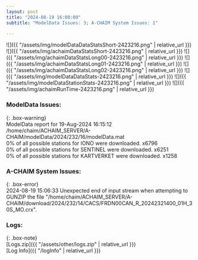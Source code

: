 ```yaml
---
layout: post
title: "2024-08-19 16:00:00"
subtitle: "ModelData Issues: 3; A-CHAIM System Issues: 1"

---
```


![]({{ "/assets/img/modelDataDataStatsShort-2423216.png" | relative_url }})
![]({{ "/assets/img/achaimDataStatsShort-2423216.png" | relative_url }})
![]({{ "/assets/img/achaimDataStatsLong00-2423216.png" | relative_url }})
![]({{ "/assets/img/achaimDataStatsLong01-2423216.png" | relative_url }})
![]({{ "/assets/img/achaimDataStatsLong02-2423216.png" | relative_url }})
![]({{ "/assets/img/modelDataDataStats-2423216.png" | relative_url }})
![]({{ "/assets/img/modelDataStationStats-2423216.png" | relative_url }})
![]({{ "/assets/img/achaimRunTime-2423216.png" | relative_url }})


### ModelData Issues:  
  
{: .box-warning}  
 ModelData report for 19-Aug-2024 16:15:12   
 /home/chaim/ACHAIM_SERVER/A-CHAIM/modelData/2024/232/16/modelData.mat   
 0% of all possible stations for IONO were downloaded. x6796   
 0% of all possible stations for SENTINEL were downloaded. x6251   
 0% of all possible stations for KARTVERKET were downloaded. x1258   
  
### A-CHAIM System Issues:  
  
{: .box-error}  
2024-08-19 15:06:33 Unexpected end of input stream when attempting to GUNZIP the file "/home/chaim/ACHAIM_SERVER/A-CHAIM/download/2024/232/14/CACS/FRDN00CAN_R_20242321400_01H_30S_MO.crx".  

### Logs:  
  
{: .box-note}  
[Logs.zip]({{ "/assets/other/logs.zip" | relative_url }})  
[Log Info]({{ "/logInfo" | relative_url }})  
